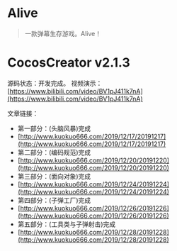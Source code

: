 # Alive
> 一款弹幕生存游戏。Alive！
# CocosCreator v2.1.3
源码状态：开发完成。
视频演示：
[https://www.bilibili.com/video/BV1pJ411k7nA](https://www.bilibili.com/video/BV1pJ411k7nA)

文章链接：
- 第一部分：(头脑风暴)完成
- [http://www.kuokuo666.com/2019/12/17/20191217](http://www.kuokuo666.com/2019/12/17/20191217)
- 第二部分：(编码规范)完成
- [http://www.kuokuo666.com/2019/12/20/20191220](http://www.kuokuo666.com/2019/12/20/20191220)
- 第三部分：(面向对象)完成
- [http://www.kuokuo666.com/2019/12/24/20191224](http://www.kuokuo666.com/2019/12/24/20191224)
- 第四部分：(子弹工厂)完成
- [http://www.kuokuo666.com/2019/12/26/20191226](http://www.kuokuo666.com/2019/12/26/20191226)
- 第五部分：(工具类与子弹射击)完成
- [http://www.kuokuo666.com/2019/12/28/20191228](http://www.kuokuo666.com/2019/12/28/20191228)
